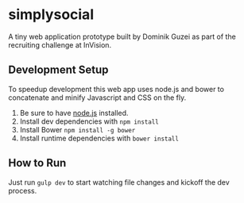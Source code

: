 simplysocial
============
A tiny web application prototype built by Dominik Guzei as part of the
recruiting challenge at InVision.

Development Setup
------------------
To speedup development this web app uses node.js and bower to concatenate
and minify Javascript and CSS on the fly.

1. Be sure to have [node.js](https://nodejs.org/) installed.
2. Install dev dependencies with `npm install`
3. Install Bower `npm install -g bower`
3. Install runtime dependencies with `bower install`

How to Run
-----------
Just run `gulp dev` to start watching file changes and kickoff the dev process.
